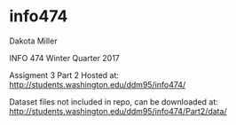 # info474

Dakota Miller

INFO 474 Winter Quarter 2017

Assigment 3 Part 2 Hosted at: http://students.washington.edu/ddm95/info474/

Dataset files not included in repo, can be downloaded at: http://students.washington.edu/ddm95/info474/Part2/data/
